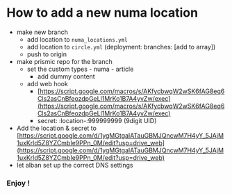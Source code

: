 # How to add a new numa location

- make new branch
	- add location to `numa_locations.yml`
	- add location to `circle.yml` (deployment: branches: [add to array])
	- push to origin
- make prismic repo for the branch
    - set the custom types
			- numa
			- article
		- add dummy content
    - add web hook
        - [https://script.google.com/macros/s/AKfycbwqW2wSK6fAG8eq6Cls2asCnBfeozdpGeLl1MrKo1B7A4yvZw/exec](https://script.google.com/macros/s/AKfycbwqW2wSK6fAG8eq6Cls2asCnBfeozdpGeLl1MrKo1B7A4yvZw/exec)
        - secret: :location-:999999999 (9digit UID)
- Add the location & secret to [https://script.google.com/d/1ygMGtgaIATauGBMJQncwM7H4yY_5JAjM1uxKrld5Z8YZCmbIe9PPn_0M/edit?usp=drive_web](https://script.google.com/d/1ygMGtgaIATauGBMJQncwM7H4yY_5JAjM1uxKrld5Z8YZCmbIe9PPn_0M/edit?usp=drive_web)
- let alban set up the correct DNS settings

### Enjoy !
